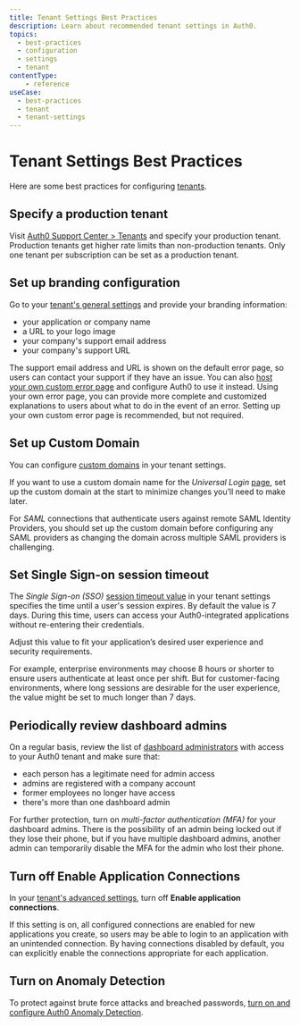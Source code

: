 ```yaml
---
title: Tenant Settings Best Practices
description: Learn about recommended tenant settings in Auth0.
topics:
  - best-practices
  - configuration
  - settings
  - tenant
contentType:
    - reference
useCase:
  - best-practices
  - tenant
  - tenant-settings
---
```

# Tenant Settings Best Practices

Here are some best practices for configuring [tenants](/getting-started/the-basics#account-and-tenants).

## Specify a production tenant

Visit [Auth0 Support Center > Tenants](https://support.auth0.com/tenants/public) and specify your production tenant. Production tenants get higher rate limits than non-production tenants. Only one tenant per subscription can be set as a production tenant.

## Set up branding configuration

Go to your [tenant's general settings](${manage_url}/#/tenant) and provide your branding information:

- your application or company name
- a URL to your logo image
- your company's support email address
- your company's support URL

The support email address and URL is shown on the default error page, so users can contact your support if they have an issue. You can also [host your own custom error page](/hosted-pages/custom-error-pages) and configure Auth0 to use it instead. Using your own error page, you can provide more complete and customized explanations to users about what to do in the event of an error. Setting up your own custom error page is recommended, but not required.

## Set up Custom Domain

You can configure [custom domains](/custom-domains) in your tenant settings.

If you want to use a custom domain name for the <dfn data-key="universal-login">Universal Login</dfn> [page](/hosted-pages/login), set up the custom domain at the start to minimize changes you’ll need to make later.

For <dfn data-key="security-assertion-markup-language">SAML</dfn> connections that authenticate users against remote SAML Identity Providers, you should set up the custom domain before configuring any SAML providers as changing the domain across multiple SAML providers is challenging.

## Set Single Sign-on session timeout

The <dfn data-key="single-sign-on">Single Sign-on (SSO)</dfn> [session timeout value](/dashboard/reference/settings-tenant#login-session-management) in your tenant settings specifies the time until a user's session expires. By default the value is 7 days. During this time, users can access your Auth0-integrated applications without re-entering their credentials.

Adjust this value to fit your application’s desired user experience and security requirements.

For example, enterprise environments may choose 8 hours or shorter to ensure users authenticate at least once per shift. But for customer-facing environments, where long sessions are desirable for the user experience, the value might be set to much longer than 7 days.

## Periodically review dashboard admins 

On a regular basis, review the list of [dashboard administrators](/dashboard/reference/settings-tenant#dashboard-admins) with access to your Auth0 tenant and make sure that:

- each person has a legitimate need for admin access
- admins are registered with a company account
- former employees no longer have access
- there's more than one dashboard admin

For further protection, turn on <dfn data-key="multifactor-authentication">multi-factor authentication (MFA)</dfn> for your dashboard admins. There is the possibility of an admin being locked out if they lose their phone, but if you have multiple dashboard admins, another admin can temporarily disable the MFA for the admin who lost their phone.

## Turn off Enable Application Connections

In your [tenant's advanced settings](${manage_url}/#/tenant/advanced), turn off **Enable application connections**.

If this setting is on, all configured connections are enabled for new applications you create, so users may be able to login to an application with an unintended connection. By having connections disabled by default, you can explicitly enable the connections appropriate for each application.

## Turn on Anomaly Detection

To protect against brute force attacks and breached passwords, [turn on and configure Auth0 Anomaly Detection](/anomaly-detection/guides/set-anomaly-detection-preferences). 
